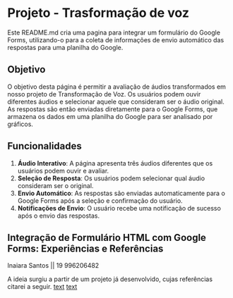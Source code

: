 # Projeto - Trasformação de voz

Este README.md cria uma pagina para integrar um formulário do Google Forms, utilizando-o para a coleta de informações de envio automático das respostas para uma planilha do Google.

## Objetivo

O objetivo desta página é permitir a avaliação de áudios transformados em nosso projeto de Transformação de Voz. Os usuários podem ouvir diferentes áudios e selecionar aquele que consideram ser o áudio original. As respostas são então enviadas diretamente para o Google Forms, que armazena os dados em uma planilha do Google para ser analisado por gráficos. 

## Funcionalidades

1. **Áudio Interativo**: A página apresenta três áudios diferentes que os usuários podem ouvir e avaliar.
2. **Seleção de Resposta**: Os usuários podem selecionar qual áudio consideram ser o original.
3. **Envio Automático**: As respostas são enviadas automaticamente para o Google Forms após a seleção e confirmação do usuário.
4. **Notificações de Envio**: O usuário recebe uma notificação de sucesso após o envio das respostas.

## Integração de Formulário HTML com Google Forms: Experiências e Referências

Inaiara Santos || 19 996206482

A ideia surgiu a partir de um projeto já desenvolvido, cujas referências citarei a seguir.
[text](https://contest.embarcados.com.br/projetos/emocoes-wifi/)
[text](https://portal.vidadesilicio.com.br/banco-de-dados-com-google-planilhas-com-esp/#Referencias)
